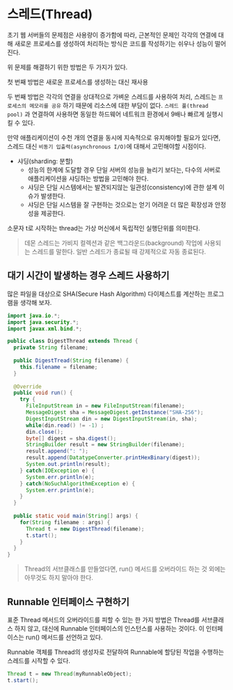 # 스레드(Thread)

초기 웹 서버들의 문제점은 사용량이 증가함에 따라, 근본적인 문제인 각각의 연결에 대해 새로운 프로세스를 생성하여 처리하는 방식은
코드를 작성하기는 쉬우나 성능이 떨어진다. 

위 문제를 해결하기 위한 방법은 두 가지가 있다.

첫 번째 방법은 새로운 프로세스를 생성하는 대신 재사용

두 번째 방법은 각각의 연결을 상대적으로 가벼운 스레드를 사용하여 처리, 스레드는 `프로세스의 메모리를 공유` 하기 때문에 리소스에 대한 부담이 없다.
`스레드 풀(thread pool)` 과 연결하여 사용하면 동일한 하드웨어 네트워크 환경에서 9배나 빠르게 실행시킬 수 있다. 

만약 애플리케이션이 수천 개의 연결을 동시에 지속적으로 유지해야할 필요가 있다면, 스레드 대신 `비동기 입출력(asynchronous I/O)`에 대해서 고민해야할 시점이다.

- 샤딩(sharding: 분할)
  - 성능의 한계에 도달할 경우 단일 서버의 성능을 늘리기 보다는, 다수의 서버로 애플리케이션을 샤딩하는 방법을 고민해야 한다.
  - 샤딩은 단일 시스템에서는 발견되지않는 일관성(consistency)에 관한 설계 이슈가 발생한다.
  - 샤딩은 단일 시스템을 잘 구현하는 것으로는 얻기 어려운 더 많은 확장성과 안정성을 제공한다.
  
소문자 t로 시작하는 thread는 가상 머신에서 독립적인 실행단위를 의미한다.

> 데몬 스레드는 가비지 컬렉션과 같은 백그라운드(background) 작업에 사용되는 스레드를 말한다. 일반 스레드가 종료될 때 강제적으로 자동 종료된다.

## 대기 시간이 발생하는 경우 스레드 사용하기

많은 파일을 대상으로 SHA(Secure Hash Algorithm) 다이제스트를 계산하는 프로그램을 생각해 보자.

```java
import java.io.*;
import java.security.*;
import javax.xml.bind.*;

public class DigestThread extends Thread {
  private String filename;
  
  public DigestTread(String filename) {
    this.filename = filename;
  }
  
  @Override
  public void run() {
    try {
      FileInputStream in = new FileInputStream(filename);
      MessageDigest sha = MessageDigest.getInstance("SHA-256");
      DigestInputStream din = new DigestInputStream(in, sha);
      while(din.read() != -1) ;
      din.close();
      byte[] digest = sha.digest();
      StringBuilder result = new StringBuilder(filename);
      result.append(": ");
      result.append(DatatypeConverter.printHexBinary(digest));
      System.out.println(result);
    } catch(IOException e) {
      System.err.println(e);
    } catch(NoSuchAlgorithmException e) {
      System.err.println(e);
    }
  }
  
  public static void main(String[] args) {
    for(String filename : args) {
      Thread t = new DigestThread(filename);
      t.start();
    }
  }
}
```

> Thread의 서브클래스를 만들었다면, run() 메서드를 오버라이드 하는 것 외에는 아무것도 하지 말아야 한다.

## Runnable 인터페이스 구현하기

표준 Thread 메서드의 오버라이드를 피할 수 있는 한 가지 방법은 Thread를 서브클래스 하지 않고, 대신에 Runnable 인터페이스의 인스턴스를
사용하는 것이다. 이 인터페이스는 run() 메서드를 선언하고 있다.

Runnable 객체를 Thread의 생성자로 전달하여 Runnable에 할당된 작업을 수행하는 스레드를 시작할 수 있다.

```java
Thread t = new Thread(myRunnableObject);
t.start();
```


